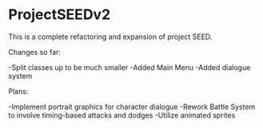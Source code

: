 # ProjectSEEDv2

This is a complete refactoring and expansion of project SEED. 

Changes so far:

  -Split classes up to be much smaller
  -Added Main Menu
  -Added dialogue system
  
Plans:
  
  -Implement portrait graphics for character dialogue 
  -Rework Battle System to involve timing-based attacks and dodges
  -Utilize animated sprites
